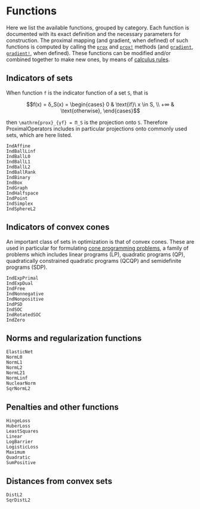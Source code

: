# Functions

Here we list the available functions, grouped by category. Each function is documented with its exact definition and the necessary parameters for construction.
The proximal mapping (and gradient, when defined) of such functions is computed by calling the [`prox`](@ref) and [`prox!`](@ref) methods (and [`gradient`](@ref), [`gradient!`](@ref), when defined).
These functions can be modified and/or combined together to make new ones, by means of [calculus rules](calculus.md).

## Indicators of sets

When function ``f`` is the indicator function of a set ``S``, that is
```math
f(x) = δ_S(x) =
\begin{cases}
0 & \text{if}\ x \in S, \\
+∞ & \text{otherwise},
\end{cases}
```
then ``\mathrm{prox}_{γf} = Π_S`` is the projection onto ``S``.
Therefore ProximalOperators includes in particular projections onto commonly used sets, which are here listed.

```@docs
IndAffine
IndBallLinf   
IndBallL0     
IndBallL1     
IndBallL2     
IndBallRank   
IndBinary
IndBox  
IndGraph     
IndHalfspace  
IndPoint              
IndSimplex    
IndSphereL2          
```

## Indicators of convex cones

An important class of sets in optimization is that of convex cones.
These are used in particular for formulating [cone programming problems](https://en.wikipedia.org/wiki/Conic_optimization), a family of problems which includes linear programs (LP), quadratic programs (QP), quadratically constrained quadratic programs (QCQP) and semidefinite programs (SDP).

```@docs
IndExpPrimal
IndExpDual
IndFree
IndNonnegative
IndNonpositive
IndPSD
IndSOC
IndRotatedSOC
IndZero
```

## Norms and regularization functions

```@docs
ElasticNet
NormL0
NormL1
NormL2
NormL21
NormLinf
NuclearNorm
SqrNormL2
```

## Penalties and other functions

```@docs
HingeLoss   
HuberLoss   
LeastSquares
Linear
LogBarrier
LogisticLoss
Maximum
Quadratic
SumPositive
```

## Distances from convex sets

```@docs
DistL2
SqrDistL2
```
